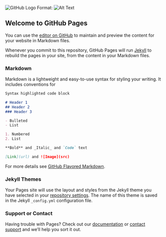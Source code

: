 
![GitHub Logo](/images/logo.png)
Format: ![Alt Text](https://asset.swarovski.com/images/$size_500/t_swa101/t_swa103/b_rgb:fafafa%2Cf_auto%2Cw_auto%2Cc_scale%2Cdpr_auto/5379499_png/star-wars---darth-vader-swarovski-5379499.png)

## Welcome to GitHub Pages

You can use the [editor on GitHub](https://github.com/mascarenhaswanja/GBCT175FullStack/edit/master/index.md) to maintain and preview the content for your website in Markdown files.

Whenever you commit to this repository, GitHub Pages will run [Jekyll](https://jekyllrb.com/) to rebuild the pages in your site, from the content in your Markdown files.

### Markdown

Markdown is a lightweight and easy-to-use syntax for styling your writing. It includes conventions for

```markdown
Syntax highlighted code block

# Header 1
## Header 2
### Header 3

- Bulleted
- List

1. Numbered
2. List

**Bold** and _Italic_ and `Code` text

[Link](url) and ![Image](src)
```

For more details see [GitHub Flavored Markdown](https://guides.github.com/features/mastering-markdown/).

### Jekyll Themes

Your Pages site will use the layout and styles from the Jekyll theme you have selected in your [repository settings](https://github.com/mascarenhaswanja/GBCT175FullStack/settings). The name of this theme is saved in the Jekyll `_config.yml` configuration file.

### Support or Contact

Having trouble with Pages? Check out our [documentation](https://help.github.com/categories/github-pages-basics/) or [contact support](https://github.com/contact) and we’ll help you sort it out.
